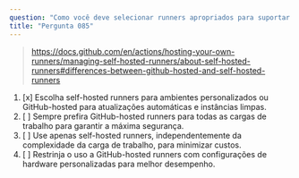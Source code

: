 ```yaml
---
question: "Como você deve selecionar runners apropriados para suportar as cargas de trabalho específicas do seu workflow?"
title: "Pergunta 085"
---
```


> https://docs.github.com/en/actions/hosting-your-own-runners/managing-self-hosted-runners/about-self-hosted-runners#differences-between-github-hosted-and-self-hosted-runners
1. [x] Escolha self-hosted runners para ambientes personalizados ou GitHub-hosted para atualizações automáticas e instâncias limpas.
1. [ ] Sempre prefira GitHub-hosted runners para todas as cargas de trabalho para garantir a máxima segurança.
1. [ ] Use apenas self-hosted runners, independentemente da complexidade da carga de trabalho, para minimizar custos.
1. [ ] Restrinja o uso a GitHub-hosted runners com configurações de hardware personalizadas para melhor desempenho.
